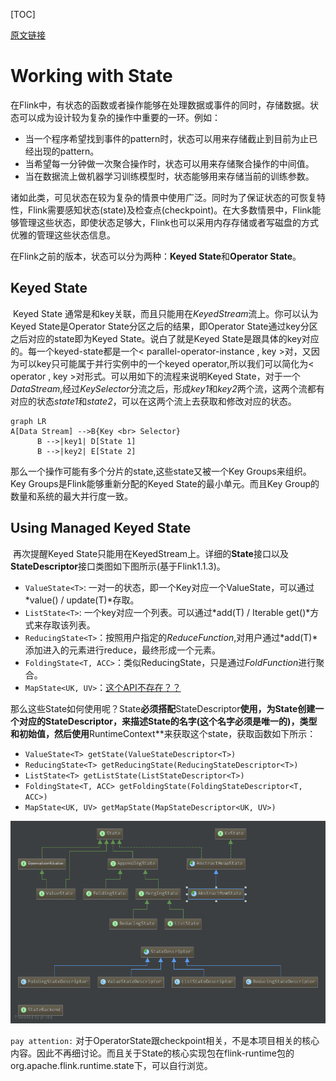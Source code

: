 [TOC]



[原文链接](https://ci.apache.org/projects/flink/flink-docs-release-1.2/dev/stream/state.html)

# Working with State

在Flink中，有状态的函数或者操作能够在处理数据或事件的同时，存储数据。状态可以成为设计较为复杂的操作中重要的一环。例如：

+ 当一个程序希望找到事件的pattern时，状态可以用来存储截止到目前为止已经出现的pattern。
+ 当希望每一分钟做一次聚合操作时，状态可以用来存储聚合操作的中间值。
+ 当在数据流上做机器学习训练模型时，状态能够用来存储当前的训练参数。

诸如此类，可见状态在较为复杂的情景中使用广泛。同时为了保证状态的可恢复特性，Flink需要感知状态(state)及检查点(checkpoint)。在大多数情景中，Flink能够管理这些状态，即使状态足够大，Flink也可以采用内存存储或者写磁盘的方式优雅的管理这些状态信息。

在Flink之前的版本，状态可以分为两种：**Keyed State**和**Operator State**。

## Keyed State

​      Keyed State 通常是和key关联，而且只能用在*KeyedStream*流上。你可以认为Keyed State是Operator State分区之后的结果，即Operator State通过key分区之后对应的state即为Keyed State。说白了就是Keyed State是跟具体的key对应的。每一个keyed-state都是一个< parallel-operator-instance , key >对，又因为可以key只可能属于并行实例中的一个keyed operator,所以我们可以简化为< operator , key >对形式。可以用如下的流程来说明Keyed State，对于一个*DataStream*,经过*KeySelector*分流之后，形成*key1*和*key2*两个流，这两个流都有对应的状态*state1*和*state2*，可以在这两个流上去获取和修改对应的状态。

```mermaid
graph LR
A[Data Stream] -->B{Key <br> Selector}
      B -->|key1| D[State 1]
      B -->|key2| E[State 2]
```

那么一个操作可能有多个分片的state,这些state又被一个Key Groups来组织。Key Groups是Flink能够重新分配的Keyed State的最小单元。而且Key Group的数量和系统的最大并行度一致。

## Using Managed Keyed State

​      再次提醒Keyed State只能用在KeyedStream上。详细的**State**接口以及**StateDescriptor**接口类图如下图所示(基于Flink1.1.3)。

- `ValueState<T>`:  一对一的状态，即一个Key对应一个ValueState，可以通过*value() / update(T)*存取。
- `ListState<T>`: 一个key对应一个列表。可以通过*add(T) / Iterable<T> get()*方式来存取该列表。
- `ReducingState<T>`：按照用户指定的*ReduceFunction*,对用户通过*add(T)*添加进入的元素进行reduce，最终形成一个元素。
- `FoldingState<T, ACC>`：类似ReducingState，只是通过*FoldFunction*进行聚合。
- `MapState<UK, UV>`：<u>这个API不存在？？</u>

​        那么这些State如何使用呢？State**必须搭配**StateDescriptor**使用，为State创建一个对应的StateDescriptor，来描述State的名字(这个名字必须是唯一的)，类型和初始值，然后使用**RuntimeContext**来获取这个state，获取函数如下所示：

- `ValueState<T> getState(ValueStateDescriptor<T>)`
- `ReducingState<T> getReducingState(ReducingStateDescriptor<T>)`
- `ListState<T> getListState(ListStateDescriptor<T>)`
- `FoldingState<T, ACC> getFoldingState(FoldingStateDescriptor<T, ACC>)`
- `MapState<UK, UV> getMapState(MapStateDescriptor<UK, UV>)`

![state](pic\state.png)

`pay attention:` 对于OperatorState跟checkpoint相关，不是本项目相关的核心内容。因此不再细讨论。而且关于State的核心实现包在flink-runtime包的org.apache.flink.runtime.state下，可以自行浏览。